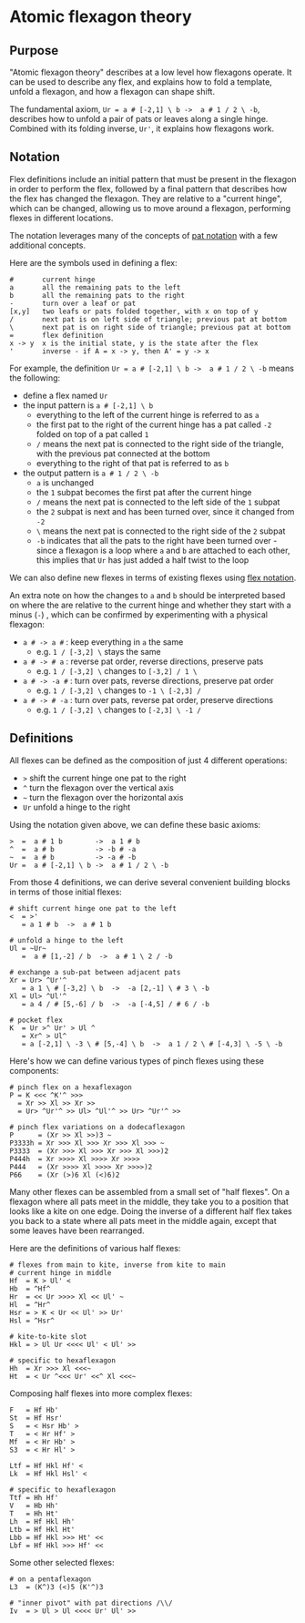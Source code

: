 # Atomic flexagon theory

## Purpose

"Atomic flexagon theory" describes at a low level how flexagons operate.
It can be used to describe any flex, and explains how to fold a template, unfold a flexagon, and how a flexagon can shape shift.

The fundamental axiom, `Ur = a # [-2,1] \ b ->  a # 1 / 2 \ -b`,
describes how to unfold a pair of pats or leaves along a single hinge.
Combined with its folding inverse, `Ur'`, it explains how flexagons work.

## Notation

Flex definitions include an initial pattern that must be present in the flexagon in order to perform the flex,
followed by a final pattern that describes how the flex has changed the flexagon.
They are relative to a "current hinge", which can be changed,
allowing us to move around a flexagon, performing flexes in different locations.

The notation leverages many of the concepts of [pat notation](https://github.com/loki3/flexagonator/blob/master/docs/pat-notation.md)
with a few additional concepts.

Here are the symbols used in defining a flex:

```
#       current hinge
a       all the remaining pats to the left
b       all the remaining pats to the right
-       turn over a leaf or pat
[x,y]   two leafs or pats folded together, with x on top of y
/       next pat is on left side of triangle; previous pat at bottom
\       next pat is on right side of triangle; previous pat at bottom
=       flex definition
x -> y  x is the initial state, y is the state after the flex
'       inverse - if A = x -> y, then A' = y -> x
```

For example, the definition `Ur = a # [-2,1] \ b ->  a # 1 / 2 \ -b` means the following:

* define a flex named `Ur`
* the input pattern is `a # [-2,1] \ b`
    * everything to the left of the current hinge is referred to as `a`
    * the first pat to the right of the current hinge has a pat called `-2` folded on top of a pat called `1`
    * `/` means the next pat is connected to the right side of the triangle, with the previous pat connected at the bottom
    * everything to the right of that pat is referred to as `b`
* the output pattern is `a # 1 / 2 \ -b`
    * `a` is unchanged
    * the `1` subpat becomes the first pat after the current hinge
    * `/` means the next pat is connected to the left side of the `1` subpat
    * the `2` subpat is next and has been turned over, since it changed from `-2`
    * `\` means the next pat is connected to the right side of the `2` subpat
    * `-b` indicates that all the pats to the right have been turned over - since a flexagon is a loop where `a` and `b` are attached to each other, this implies that `Ur` has just added a half twist to the loop

We can also define new flexes in terms of existing flexes
using [flex notation](https://github.com/loki3/flexagonator/blob/master/docs/flex-notation.md).

An extra note on how the changes to `a` and `b` should be interpreted based on where the are relative to the current hinge and whether they start with a minus (`-`)
, which can be confirmed by experimenting with a physical flexagon:

* `a # -> a #` : keep everything in `a` the same
    * e.g. `1 / [-3,2] \` stays the same
* `a # -> # a` : reverse pat order, reverse directions, preserve pats
    * e.g. `1 / [-3,2] \` changes to `[-3,2] / 1 \`
* `a # -> -a #` : turn over pats, reverse directions, preserve pat order
    * e.g. `1 / [-3,2] \` changes to `-1 \ [-2,3] /`
* `a # -> # -a` : turn over pats, reverse pat order, preserve directions
    * e.g. `1 / [-3,2] \` changes to `[-2,3] \ -1 /`

## Definitions

All flexes can be defined as the composition of just 4 different operations:

* `>`  shift the current hinge one pat to the right
* `^`  turn the flexagon over the vertical axis
* `~`  turn the flexagon over the horizontal axis
* `Ur` unfold a hinge to the right

Using the notation given above, we can define these basic axioms:

```
>  =  a # 1 b        ->  a 1 # b
^  =  a # b          -> -b # -a
~  =  a # b          -> -a # -b
Ur =  a # [-2,1] \ b ->  a # 1 / 2 \ -b
```

From those 4 definitions, we can derive several convenient building blocks in terms of those initial flexes:

```
# shift current hinge one pat to the left
<  = >'
   = a 1 # b  ->  a # 1 b

# unfold a hinge to the left
Ul = ~Ur~
   =  a # [1,-2] / b  ->  a # 1 \ 2 / -b

# exchange a sub-pat between adjacent pats
Xr = Ur> ^Ur'^
   = a 1 \ # [-3,2] \ b  ->  -a [2,-1] \ # 3 \ -b
Xl = Ul> ^Ul'^
   = a 4 / # [5,-6] / b  ->  -a [-4,5] / # 6 / -b

# pocket flex
K  = Ur >^ Ur' > Ul ^
   = Xr^ > Ul^
   = a [-2,1] \ -3 \ # [5,-4] \ b  ->  a 1 / 2 \ # [-4,3] \ -5 \ -b
```

Here's how we can define various types of pinch flexes using these components:

```
# pinch flex on a hexaflexagon
P = K <<< ^K'^ >>>
  = Xr >> Xl >> Xr >>
  = Ur> ^Ur'^ >> Ul> ^Ul'^ >> Ur> ^Ur'^ >>

# pinch flex variations on a dodecaflexagon
P      = (Xr >> Xl >>)3 ~
P3333h = Xr >>> Xl >>> Xr >>> Xl >>> ~
P3333  = (Xr >>> Xl >>> Xr >>> Xl >>>)2
P444h  = Xr >>>> Xl >>>> Xr >>>>
P444   = (Xr >>>> Xl >>>> Xr >>>>)2
P66    = (Xr (>)6 Xl (<)6)2
```

Many other flexes can be assembled from a small set of "half flexes".
On a flexagon where all pats meet in the middle,
they take you to a position that looks like a kite on one edge.
Doing the inverse of a different half flex takes you back to a state where all pats meet in the middle again,
except that some leaves have been rearranged.

Here are the definitions of various half flexes:

```
# flexes from main to kite, inverse from kite to main
# current hinge in middle
Hf  = K > Ul' <
Hb  = ^Hf^
Hr  = << Ur >>>> Xl << Ul' ~
Hl  = ^Hr^
Hsr = > K < Ur << Ul' >> Ur'
Hsl = ^Hsr^

# kite-to-kite slot
Hkl = > Ul Ur <<<< Ul' < Ul' >>

# specific to hexaflexagon
Hh  = Xr >>> Xl <<<~
Ht  = < Ur ^<<< Ur' <<^ Xl <<<~
```

Composing half flexes into more complex flexes:

```
F   = Hf Hb'
St  = Hf Hsr'
S   = < Hsr Hb' >
T   = < Hr Hf' >
Mf  = < Hr Hb' >
S3  = < Hr Hl' >

Ltf = Hf Hkl Hf' <
Lk  = Hf Hkl Hsl' <

# specific to hexaflexagon
Ttf = Hh Hf'
V   = Hb Hh'
T   = Hh Ht'
Lh  = Hf Hkl Hh'
Ltb = Hf Hkl Ht'
Lbb = Hf Hkl >>> Ht' <<
Lbf = Hf Hkl >>> Hf' <<
```

Some other selected flexes:

```
# on a pentaflexagon
L3  = (K^)3 (<)5 (K'^)3

# "inner pivot" with pat directions /\\/
Iv  = > Ul > Ul <<<< Ur' Ul' >>
```
